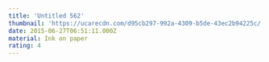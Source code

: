 ```yaml
---
title: 'Untitled 562'
thumbnail: 'https://ucarecdn.com/d95cb297-992a-4309-b5de-43ec2b94225c/'
date: 2015-06-27T06:51:11.000Z
material: Ink on paper
rating: 4
---
```

